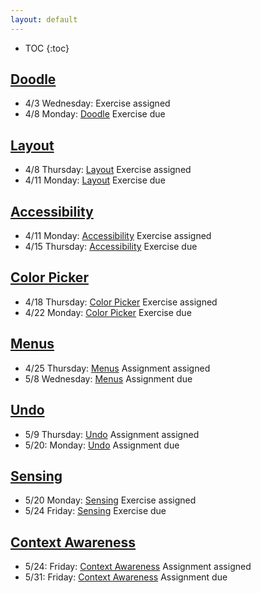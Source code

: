 ```yaml
---
layout: default
---
```


* TOC
{:toc}

## [Doodle](/interaction/assignments/doodle)
- 4/3 Wednesday: Exercise assigned
- 4/8 Monday: [Doodle](/interaction/assignments/doodle) Exercise due

## [Layout](/interaction/assignments/layout) 
- 4/8 Thursday: [Layout](/interaction/assignments/layout) Exercise assigned
- 4/11 Monday: [Layout](/interaction/assignments/layout) Exercise due

## [Accessibility](/interaction/assignments/accessibility) 
- 4/11 Monday: [Accessibility](/interaction/assignments/accessibility) Exercise assigned
- 4/15 Thursday: [Accessibility](/interaction/assignments/accessibility) Exercise due

## [Color Picker](/interaction/assignments/colorpicker) 
- 4/18 Thursday: [Color Picker](/interaction/assignments/colorpicker) Exercise assigned
- 4/22 Monday:  [Color Picker](/interaction/assignments/colorpicker) Exercise due

## [Menus](/interaction/assignments/menus) 
- 4/25 Thursday: [Menus](/interaction/assignments/menus) Assignment assigned
- 5/8 Wednesday:  [Menus](/interaction/assignments/menus) Assignment due 

## [Undo](/interaction/assignments/undo) 
- 5/9 Thursday: [Undo](/interaction/assignments/undo) Assignment assigned
- 5/20: Monday: [Undo](/interaction/assignments/undo) Assignment due

## [Sensing](/interaction/assignments/sensing) 
- 5/20 Monday: [Sensing](/interaction/assignments/sensing) Exercise assigned
- 5/24 Friday:  [Sensing](/interaction/assignments/sensing) Exercise due

## [Context Awareness](/interaction/assignments/contextaware) 
- 5/24: Friday: [Context Awareness](/interaction/assignments/contextaware) Assignment assigned
- 5/31: Friday:  [Context Awareness](/interaction/assignments/contextaware) Assignment due


